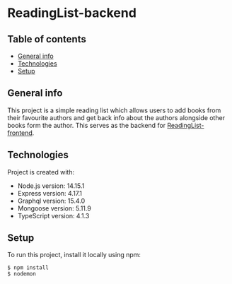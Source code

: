 # ReadingList-backend
## Table of contents
* [General info](#general-info)
* [Technologies](#technologies)
* [Setup](#setup)

## General info
This project is a simple reading list which allows users to add books from their favourite authors and get back info about the authors alongside other books form the author.
This serves as the backend for <a href= "https://github.com/Emekaer/ReadingList-frontend">ReadingList-frontend</a>.
	
## Technologies
Project is created with:
* Node.js version: 14.15.1
* Express version: 4.17.1
* Graphql version: 15.4.0
* Mongoose version: 5.11.9
* TypeScript version: 4.1.3
	
## Setup
To run this project, install it locally using npm:

```
$ npm install
$ nodemon
```
